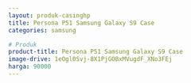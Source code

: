 ```yaml
---
layout: produk-casinghp
title: Persona P51 Samsung Galaxy S9 Case
categories: samsung

# Produk
product-title: Persona P51 Samsung Galaxy S9 Case
image-drive: 1eOgl0Svj-8X1PjGOBxMVugdF_XNo3FEj
harga: 90000
---
```

